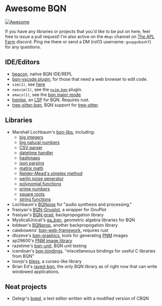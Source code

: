 # Awesome BQN
[![Awesome](https://awesome.re/badge.svg)](https://awesome.re)

If you have any libraries or projects that you'd like to be put on here,
feel free to issue a pull request!  I'm also active on the `#bqn` channel
on [The APL Farm](https://discord.gg/2x6r6VgAmY) discord.  Ping me there
or send a DM (rot13 username: `guvppobaxhf`) for any questions.


## IDE/Editors
- [beacon](https://github.com/x86y/beacon), native BQN IDE/REPL
- [bqn-vscode plugin](https://github.com/razetime/bqn-vscode), 
  for those that need a web browser to edit code.
- `vim(1)`, see [here](https://mlochbaum.github.io/BQN/editors/index.html#vim)
- `neovim(1)`, see the [`nvim-bqn`](https://git.sr.ht/~detegr/nvim-bqn) plugin.
- `emacs(1)`, see the [bqn major mode](https://github.com/museoa/bqn-mode).
- [bqnlsp](https://git.sr.ht/~detegr/bqnlsp), an 
  [LSP](https://microsoft.github.io/language-server-protocol/) for BQN. Requires rust.
- [tree-sitter-bqn](https://github.com/shnarazk/tree-sitter-bqn), BQN support for 
  [tree-sitter](https://tree-sitter.github.io/tree-sitter/).
  

## Libraries
- Marshall Lochbaum's [bqn-libs](https://github.com/mlochbaum/bqn-libs), including:
  - [big integers](https://github.com/mlochbaum/bqn-libs/blob/master/bigint.bqn)
  - [big natural numbers](https://github.com/mlochbaum/bqn-libs/blob/master/bignat.bqn)
  - [CSV parser](https://github.com/mlochbaum/bqn-libs/blob/master/csv.bqn)
  - [datetime handler](https://github.com/mlochbaum/bqn-libs/blob/master/datetime.bqn)
  - [hashmaps](https://github.com/mlochbaum/bqn-libs/blob/master/hashmap.bqn)
  - [json parsing](https://github.com/mlochbaum/bqn-libs/blob/master/json.bqn)
  - [matrix math](https://github.com/mlochbaum/bqn-libs/blob/master/matrix.bqn)
  - [Nelder-Mead's simplex method](https://github.com/mlochbaum/bqn-libs/blob/master/min.bqn)
  - [perlin noise generator](https://github.com/mlochbaum/bqn-libs/blob/master/perlin.bqn)
  - [polynomial functions](https://github.com/mlochbaum/bqn-libs/blob/master/polynomial.bqn)
  - [prime numbers](https://github.com/mlochbaum/bqn-libs/blob/master/primes.bqn)
  - [square roots](https://github.com/mlochbaum/bqn-libs/blob/master/roots.bqn)
  - [string functions](https://github.com/mlochbaum/bqn-libs/blob/master/strings.bqn)
- Lochbaum's [BQNoise](https://github.com/mlochbaum/BQNoise) for
  "audio synthesis and processing."
- frasiyav's [BQN-Gnuplot](https://github.com/frasiyav/BQN-Gnuplot), a wrapper
  for GnuPlot
- frasiyav's [BQN-grad](https://github.com/frasiyav/BQN-grad), backpropogation
  library
- MysticalUnicat's [ga_bqn](https://github.com/MysticalUnicat/ga_bqn), geometric
  algebra libraries for BQN
- bddean's [BQNprop](https://github.com/bddean/BQNprop), another backpropogation
  library
- calebowens' [bqn-web-framework](https://github.com/calebowens/bqn-web-framework),
  requires rust
- dlozeve's [bqn-graphics](https://github.com/dlozeve/bqn-graphics), tools for
  generating [PNM](https://netpbm.sourceforge.net/doc/pnm.html) images
- ap29600's [PNM image library](https://github.com/ap29600/bqn-image)
- razetime's [bqn-unit](https://github.com/razetime/bqn-unit), BQN unit testing
- icendoan's [bqn-bindings](https://github.com/icendoan/bqn-bindings),
  "miscellaneous bindings for useful C libraries from BQN"
- loovjo's [bless](https://github.com/loovjo/bless), a curses-like library
- Brian Ed's [rayed-bqn](https://github.com/Brian-ED/rayed-bqn), the only BQN library as
  of right now that can write windowed applications.

## Neat projects
- Detegr's [bqed](https://github.com/Detegr/bqed), a text editor written with a modified
  version of CBQN
